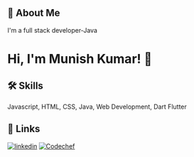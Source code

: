 
## 🚀 About Me
I'm a full stack developer-Java


# Hi, I'm Munish Kumar! 👋


## 🛠 Skills
Javascript, HTML, CSS, Java, Web Development, Dart Flutter


## 🔗 Links
[![linkedin](https://img.shields.io/badge/linkedin-0A66C2?style=for-the-badge&logo=linkedin&logoColor=white)](https://www.linkedin.com/in/munish27)
[![Codechef](https://img.shields.io/badge/Codechef-1DA1F2?style=for-the-badge&logo=codechef&logoColor=white)](https://www.codechef.com/users/munish27)

